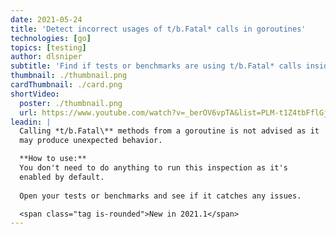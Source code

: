```yaml
---
date: 2021-05-24
title: 'Detect incorrect usages of t/b.Fatal* calls in goroutines'
technologies: [go]
topics: [testing]
author: dlsniper
subtitle: 'Find if tests or benchmarks are using t/b.Fatal* calls inside goroutines incorrectly'
thumbnail: ./thumbnail.png
cardThumbnail: ./card.png
shortVideo:
  poster: ./thumbnail.png
  url: https://www.youtube.com/watch?v=_berOV6vpTA&list=PLM-t1Z4tbFflGjn5Qzjjku5J7SX3p-nhY&index=3&t=0s
leadin: |
  Calling *t/b.Fatal\** methods from a goroutine is not advised as it
  may produce unexpected behavior.

  **How to use:**
  You don't need to do anything to run this inspection as it's
  enabled by default.
  
  Open your tests or benchmarks and see if it catches any issues.

  <span class="tag is-rounded">New in 2021.1</span>
---
```

